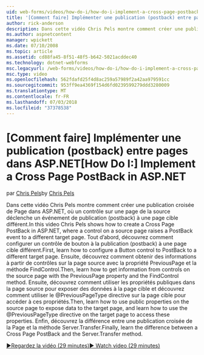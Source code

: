 ```yaml
---
uid: web-forms/videos/how-do-i/how-do-i-implement-a-cross-page-postback-in-aspnet
title: '[Comment faire] Implémenter une publication (postback) entre pages dans ASP.NET | Microsoft Docs'
author: rick-anderson
description: Dans cette vidéo Chris Pels montre comment créer une publication croisée de Page dans ASP.NET, où un contrôle sur une page de la source déclenche un événement de publication (postback) à une autre cible...
ms.author: aspnetcontent
manager: wpickett
ms.date: 07/10/2008
ms.topic: article
ms.assetid: cd88fa45-8f51-48f5-b642-5021acddec40
ms.technology: dotnet-webforms
msc.legacyurl: /web-forms/videos/how-do-i/how-do-i-implement-a-cross-page-postback-in-aspnet
msc.type: video
ms.openlocfilehash: 562fdafd25f4d8ac259a57989f2a42aa979591cc
ms.sourcegitcommit: 953ff9ea4369f154d6fd0239599279ddd3280009
ms.translationtype: MT
ms.contentlocale: fr-FR
ms.lasthandoff: 07/03/2018
ms.locfileid: "37378538"
---
```

<a name="how-do-i-implement-a-cross-page-postback-in-aspnet"></a><span data-ttu-id="d20b3-103">[Comment faire] Implémenter une publication (postback) entre pages dans ASP.NET</span><span class="sxs-lookup"><span data-stu-id="d20b3-103">[How Do I:] Implement a Cross Page PostBack in ASP.NET</span></span>
====================
<span data-ttu-id="d20b3-104">par [Chris Pels](https://twitter.com/chrispels)</span><span class="sxs-lookup"><span data-stu-id="d20b3-104">by [Chris Pels](https://twitter.com/chrispels)</span></span>

<span data-ttu-id="d20b3-105">Dans cette vidéo Chris Pels montre comment créer une publication croisée de Page dans ASP.NET, où un contrôle sur une page de la source déclenche un événement de publication (postback) à une page cible différent.</span><span class="sxs-lookup"><span data-stu-id="d20b3-105">In this video Chris Pels shows how to create a Cross Page PostBack in ASP.NET, where a control on a source page raises a PostBack event to a different target page.</span></span> <span data-ttu-id="d20b3-106">Tout d’abord, découvrez comment configurer un contrôle de bouton à la publication (postback) à une page cible différent.</span><span class="sxs-lookup"><span data-stu-id="d20b3-106">First, learn how to configure a Button control to PostBack to a different target page.</span></span> <span data-ttu-id="d20b3-107">Ensuite, découvrez comment obtenir des informations à partir de contrôles sur la page source avec la propriété PreviousPage et la méthode FindControl.</span><span class="sxs-lookup"><span data-stu-id="d20b3-107">Then, learn how to get information from controls on the source page with the PreviousPage property and the FindControl method.</span></span> <span data-ttu-id="d20b3-108">Ensuite, découvrez comment utiliser les propriétés publiques dans la page source pour exposer des données à la page cible et découvrez comment utiliser le @PreviousPageType directive sur la page cible pour accéder à ces propriétés.</span><span class="sxs-lookup"><span data-stu-id="d20b3-108">Then, learn how to use public properties on the source page to expose data to the target page, and learn how to use the @PreviousPageType directive on the target page to access these properties.</span></span> <span data-ttu-id="d20b3-109">Enfin, découvrez la différence entre une publication croisée de la Page et la méthode Server.Transfer.</span><span class="sxs-lookup"><span data-stu-id="d20b3-109">Finally, learn the difference between a Cross Page PostBack and the Server.Transfer method.</span></span>

[<span data-ttu-id="d20b3-110">&#9654;Regardez la vidéo (29 minutes)</span><span class="sxs-lookup"><span data-stu-id="d20b3-110">&#9654; Watch video (29 minutes)</span></span>](https://channel9.msdn.com/Blogs/ASP-NET-Site-Videos/how-do-i-implement-a-cross-page-postback-in-aspnet)
